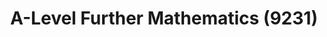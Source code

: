 ---
layout: page
title: A-Level Further Mathematics (9231)
permalink: /teaching/A-Level-Further-Mathematics/
---